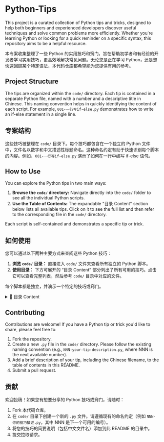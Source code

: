 # Python-Tips

This project is a curated collection of Python tips and tricks, designed to help both beginners and experienced developers discover useful techniques and solve common problems more efficiently. Whether you're learning Python or looking for a quick reminder on a specific syntax, this repository aims to be a helpful resource.

本专案收集整理了一些 Python 的实用技巧和窍门，旨在帮助初学者和有经验的开发者学习实用技巧，更高效地解决常见问题。无论您是正在学习 Python，还是想快速回顾某个特定语法，本代码仓库都希望能为您提供有用的参考。

## Project Structure

The tips are organized within the `code/` directory. Each tip is contained in a separate Python file, named with a number and a descriptive title in Chinese. This naming convention helps in quickly identifying the content of each script. For example, `001-一行写if-else.py` demonstrates how to write an if-else statement in a single line.

## 专案结构

这些技巧被整理在 `code/` 目录下。每个技巧都包含在一个独立的 Python 文件中，文件名以数字和中文描述性标题命名。这种命名约定有助于快速识别每个脚本的内容。例如，`001-一行写if-else.py` 演示了如何在一行中编写 if-else 语句。

## How to Use

You can explore the Python tips in two main ways:
1.  **Browse the `code/` directory:** Navigate directly into the `code/` folder to see all the individual Python scripts.
2.  **Use the Table of Contents:** The expandable "目录 Content" section below lists all available tips. Click on it to see the full list and then refer to the corresponding file in the `code/` directory.

Each script is self-contained and demonstrates a specific tip or trick.

## 如何使用

您可以通过以下两种主要方式来查阅这些 Python 技巧：
1.  **浏览 `code/` 目录：** 直接进入 `code/` 文件夹查看所有独立的 Python 脚本。
2.  **使用目录：** 下方可展开的 “目录 Content” 部分列出了所有可用的技巧。点击它可以查看完整列表，然后参考 `code/` 目录中对应的文件。

每个脚本都是独立，并演示一个特定的技巧或窍门。

<details>
  <summary> 📠 目录 Content</summary>
  
  - 001-一行写if-else  
  - 002-提取字典的key 和 value  
  - 003-分割字符-从右边开始rsplit  
  - 004-在csv中写入固定数据-字典-行-表头-解决空行  
  - 005-爬虫-关闭安全验证verify和安全警告  
  - 006-爬虫-中文乱码的解决方法
  - 007-保留几位小数
  - 008-join拼接列表成字符串-即split用法
  - 009-循环遍历两个列表
  - 010-去掉左右多余的字符-strip
  - 011-csv写入中文乱码-utf-8-sig
  - 012-一行打印-还能进行分行显示
  - 013-特殊字符不转义加r
  - 014-BeautifulSoup-基本语法
  - 015-多线程基本方法
  - 016-关于时间time转换
  - 017-webrowser自动打开系统默认浏览器（自带库）
  - 018-把数转成二进制或者其他进制
  - 019-xpath新知识-模糊匹配-大于第几个的position-通过文本定位
  - 020-格式化输出f-string字符串-居中等
  - 021-函数的参数类型注释-和返回注释
  - 022-将列表或元组或字典中的多个元素进行函数传参
  - 023-函数定长和不定长参数
  - 024-匿名函数lamda基本方法
  - 025-打印进度条-不换行(原位打印)-从行首打印反斜杠r
  - 026-格式化字符串format的另一种用法
  - 027-字符串转base64编码-解码
  - 028-判断文件夹是否存在，否则创建
  - 029-二维码的创建-基本方法
  - 030-文件分批写入-以免文件一次写入过大
  - 031-列出某一类文件（后缀）-列表
  - 032-sqlite3数据库-基础方法
  - 033-从其他文件调用
  - 034-csv表格基本方法
  - 035-两个列表同时循环遍历-zip
  - 036-print()输出到文件
  - 037-python-md5-sha256加密
  - 038-用0填充某个字符串的长度zfill_数字补0
  - 039-用特定字符填充-rjust
  - 040-setcookie请求时添加cookies-session
  - 041-列表倒序-打印索引值
  - 042-自带库hmac-实现MD5加密
  - 043-pyauto基本-按键自动点击-鼠标位置等
  - 044-自带库winsound-提示音
  - 045-从其他文件引入变量
  - 046-从遍历列表运行函数
  - 047-函数装饰器基本
  - 048-回调函数-传参基本
  
</details>

## Contributing

Contributions are welcome! If you have a Python tip or trick you'd like to share, please feel free to:
1.  Fork the repository.
2.  Create a new `.py` file in the `code/` directory. Please follow the existing naming convention (e.g., `NNN-your-tip-description.py`, where NNN is the next available number).
3.  Add a brief description of your tip, including the Chinese filename, to the table of contents in this README.
4.  Submit a pull request.

## 贡献

欢迎投稿！如果您有想要分享的 Python 技巧或窍门，请随时：
1.  Fork 本代码仓库。
2.  在 `code/` 目录下创建一个新的 `.py` 文件。请遵循现有的命名约定（例如 `NNN-你的技巧描述.py`，其中 NNN 是下一个可用的编号）。
3.  将您的技巧的简要说明（包括中文文件名）添加到此 README 的目录中。
4.  提交拉取请求。
